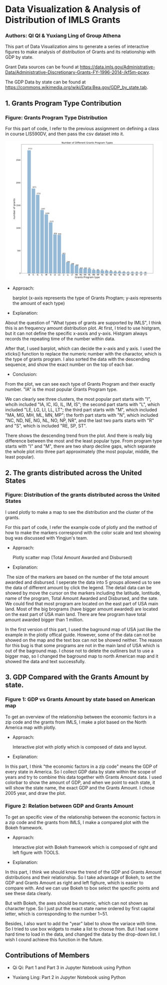 # Data Visualization & Analysis of Distribution of IMLS Grants
### Authors: QI QI & Yuxiang Ling of Group Athena

This part of Data Visualization aims to generate a series of interactive figures to make analysis of distribution of Grants and its relationship with GDP by state. 

Grant Data sources can be found at https://data.imls.gov/Administrative-Data/Administrative-Discretionary-Grants-FY-1996-2014-/kf5m-pcwv.

The GDP Data by state can be found at https://commons.wikimedia.org/wiki/Data:Bea.gov/GDP_by_state.tab. 

## 1. Grants Program Type Contribution

### Figure: Grants Program Type Distribution
For this part of code, I refer to the previous assignment on defining a class in course LIS590DV, and then pass the csv dataset into it.

![Top 10 Routes with Most Number of Trips for Each Route](https://github.com/huilyu2/project-spring2017/blob/master/part2/Output%20Images/Grants%20Program%20Type%20Distribution.png)

* Approach: 

  barplot (x-axis represents the type of Grants Progtam; y-axis represents the amount of each type)

* Explanation: 

 About the question of "What types of grants are supported by IMLS", I think this is an frequency amount distribution plot. At first, I tried to use histgram, but it can not define the specific x-asxis and y-axis. Histgram always records the repeating time of the number within data.
 
 After that, I used barplot, which can decide the x-axis and y axis. I used the xticks() function to replace the numeric number with the charactor, which is the type of grants program. I also sorted the data with the descending sequence, and show the exact number on the top of each bar.
 
 * Conclusion:
 
 From the plot, we can see each type of Grants Program and their exactly number. "IA" is the most popular Grants Program type.
 
 We can clearly see three clusters, the most popular part starts with "I", whcih included "IA, IC, IG, IL, IM, IS"; the second part starts with "L", which included "LE, LG, LI, LL, LT"; the third part starts with "M", which included "MA, MG, MH, ML, MN, MP"; the forth part starts with "N", which included "NC, ND, NE, NG, NL, NO, NP, NR", and the last two parts starts with "R" and "S", which is included "RE, SP, ST". 
 
 There shows the descending trend from the plot. And there is really big difference between the most and the least popular type. From program type starts with "I" and "M", there are two sharp decline gaps, which separate the whole plot into three part approximately (the most popular, middle, the least popular).


## 2. The grants distributed across the United States

### Figure: Distribution of the grants distributed across the United States

I used plotly to make a map to see the distribution and the cluster of the grants.

For this part of code, I refer the example code of plotly and the method of how to make the markers correspond with the color scale and text showing bug was discussed with Yingjun's team.

* Approach: 

  Plotly scatter map (Total Amount Awarded and Disbursed)

* Explanation: 

  The size of the markers are based on the number of the total amount awarded and disbursed. I seperate the data into 5 groups allowed us to see the data of different amount by click the legend. The detail data can be showed by move the cursor on the markers including the latitude, lontitude, name of the program, Total Amount Awarded and Disbursed, and the sate. We could find that most program are located on the east part of USA main land. Most of the big brograms (have bigger amount awarded) are located on the east part of USA main land. There are few program have total amount awarded bigger than 1 million.
  
 In the first version of this part, I used the baground map of USA just like the example in the plotly offical guide. However, some of the data can not be showed on the map and the text box can not be showed neither. The reason for this bug is that some programs are not in the main land of USA which is out of the baground map. I chose not to delete the outliners but to use a bigger map, so I changed the baground map to north American map and it showed the data and text successfully. 
 
## 3. GDP Compared with the Grants Amount by state.

### Figure 1: GDP vs Grants Amount by state based on American map
To get an overview of the relationship between the economic factors in a zip code and the grants from IMLS, I make a plot based on the North America map with plotly.

* Approach: 

  Interactive plot with plotly which is composed of data and layout.

* Explanation: 

 In this part, I think "the economic factors in a zip code" means the GDP of every state in America. So I collect GDP data by state within the scope of years and try to combine this data together with Grants Amount data.
 I used colorbar to show the amount of GDP, and when we point to each state, it will show the state name, the exact GDP and the Grants Amount. I chose 2005 year, and draw the plot.

### Figure 2: Relation between GDP and Grants Amount
To get an specific view of the relationship between the economic factors in a zip code and the grants from IMLS, I make a compared plot with the Bokeh framework.

* Approach: 

  Interactive plot with Bokeh framework which is composed of right and left figure with TOOLS.

* Explanation: 

 In this part, I think we should know the trend of the GDP and Grants Amount distributions and their relationship. So I take advantage of Bokeh, to set the GDP and Grants Amount as right and left fighure, which is easier to compare with.
 And we can use Bokeh to box select the specific points and see these data clearly. 
 
 But with Bokeh, the axes should be numeric, which can not shown as character type. So I just put the exact state name ordered by first capital letter, which is corresponding to the number 1~51. 
 
 Besides, I also want to add the "year" label to show the variace with time. So I tried to use box widgets to make a list to choose from. But I had some hard time to load in the data, and changed the data by the drop-down list. I wish I cound achieve this function in the future.

## Contributions of Members

* Qi Qi: 
  Part 1 and Part 3 in Jupyter Notebook using Python  

* Yuxiang Ling:
 Part 2 in Jupyter Notebook using Python
